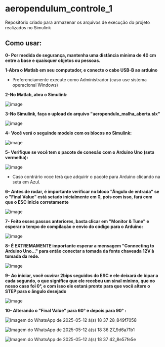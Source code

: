 # aeropendulum_controle_1
Repositório criado para armazenar os arquivos de execução do projeto realizados no Simulink

## Como usar:

**0- Por medida de segurança, mantenha uma distância mínima de 40 cm entre a base e quaisquer objetos ou pessoas.**

**1-Abra o Matlab em seu computador, e conecte o cabo USB-B ao arduino**
- Preferenciamente execute como Administrador (caso use sistema operacional Windows)

**2-No Matlab, abra o Simulink:**

![image](https://github.com/user-attachments/assets/b6787cd7-42f3-4611-b1b6-e428fc09ace1)

**3-No Simulink, faça o upload do arquivo "aeropendulo_malha_aberta.slx"**

![image](https://github.com/user-attachments/assets/652aaac1-3e76-4f1a-98bf-8cd8366cb57d)


**4- Você verá o seguinde modelo com os blocos no Simulink:**

![image](https://github.com/user-attachments/assets/8c6bf543-e294-42c6-949a-c43e5c3322cf)


**5- Verifique se você tem o pacote de conexão com o Arduino Uno (seta vermelha):**

![image](https://github.com/user-attachments/assets/e6ad0678-ef42-4f64-8afc-052a301acf3b)

- Caso contrário voce terá que adquirir o pacote para Arduino clicando na seta em Azul.


**6- Antes de rodar, é importante verificar no bloco "Ângulo de entrada" se o "Final Value" está setado inicialmente em 0,
pois com isso, fará com que o ESC inicie corretamente**

![image](https://github.com/user-attachments/assets/8f60f796-186c-4397-92e6-1779fb6e878d)


**7- Feito esses passos anteriores, basta clicar em "Monitor & Tune" e esperar o tempo de compilação e envio do código para o Arduino:**

![image](https://github.com/user-attachments/assets/1fc3ee82-4c7a-4603-9b12-073c740174a4)


**8- É EXTREMAMENTE importante esperar a mensagem "Connecting to Arduino Uno..." para então conectar a tomada da fonte chaveada 12V à tomada da rede.**

![image](https://github.com/user-attachments/assets/14cd017f-dab0-4eda-9325-a093bc9d0642)



**9- Ao iniciar, você ouvirar 2bips seguidos do ESC e ele deixará de bipar a cada segundo, o que significa que ele recebeu um sinal mínimo, 
que no nosso caso foi 0°, e com isso ele estará pronto para que você altere o STEP para o ângulo desejado**

![image](https://github.com/user-attachments/assets/8aa85b59-ad54-46d4-bcbe-ea0275c5ae5c)


**10- Alterando o "Final Value" para 60° e depois para 90° :**

![Imagem do WhatsApp de 2025-05-12 à(s) 18 37 28_849f7058](https://github.com/user-attachments/assets/3adb4155-05d7-42e0-b2f1-64e39c18bd13)

![Imagem do WhatsApp de 2025-05-12 à(s) 18 36 27_9d6a71b1](https://github.com/user-attachments/assets/5c2856e4-4c70-4c0c-a847-8af1644225d2)

![Imagem do WhatsApp de 2025-05-12 à(s) 18 37 42_8e57fe5e](https://github.com/user-attachments/assets/7b2a719e-7ca4-4159-9a84-98f896a2ec5e)


